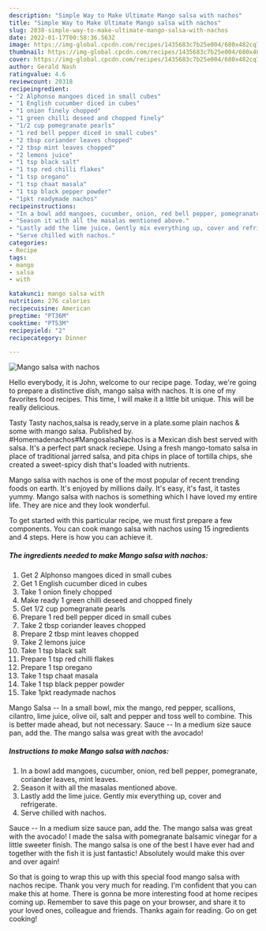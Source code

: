 ```yaml
---
description: "Simple Way to Make Ultimate Mango salsa with nachos"
title: "Simple Way to Make Ultimate Mango salsa with nachos"
slug: 2038-simple-way-to-make-ultimate-mango-salsa-with-nachos
date: 2022-01-17T00:58:36.563Z
image: https://img-global.cpcdn.com/recipes/1435683c7b25e004/680x482cq70/mango-salsa-with-nachos-recipe-main-photo.jpg
thumbnail: https://img-global.cpcdn.com/recipes/1435683c7b25e004/680x482cq70/mango-salsa-with-nachos-recipe-main-photo.jpg
cover: https://img-global.cpcdn.com/recipes/1435683c7b25e004/680x482cq70/mango-salsa-with-nachos-recipe-main-photo.jpg
author: Gerald Nash
ratingvalue: 4.6
reviewcount: 20318
recipeingredient:
- "2 Alphonso mangoes diced in small cubes"
- "1 English cucumber diced in cubes"
- "1 onion finely chopped"
- "1 green chilli deseed and chopped finely"
- "1/2 cup pomegranate pearls"
- "1 red bell pepper diced in small cubes"
- "2 tbsp coriander leaves chopped"
- "2 tbsp mint leaves chopped"
- "2 lemons juice"
- "1 tsp black salt"
- "1 tsp red chilli flakes"
- "1 tsp oregano"
- "1 tsp chaat masala"
- "1 tsp black pepper powder"
- "1pkt readymade nachos"
recipeinstructions:
- "In a bowl add mangoes, cucumber, onion, red bell pepper, pomegranate, coriander leaves, mint leaves."
- "Season it with all the masalas mentioned above."
- "Lastly add the lime juice. Gently mix everything up, cover and refrigerate."
- "Serve chilled with nachos."
categories:
- Recipe
tags:
- mango
- salsa
- with

katakunci: mango salsa with 
nutrition: 276 calories
recipecuisine: American
preptime: "PT36M"
cooktime: "PT53M"
recipeyield: "2"
recipecategory: Dinner

---
```



![Mango salsa with nachos](https://img-global.cpcdn.com/recipes/1435683c7b25e004/680x482cq70/mango-salsa-with-nachos-recipe-main-photo.jpg)

Hello everybody, it is John, welcome to our recipe page. Today, we're going to prepare a distinctive dish, mango salsa with nachos. It is one of my favorites food recipes. This time, I will make it a little bit unique. This will be really delicious.

Tasty Tasty nachos,salsa is ready,serve in a plate.some plain nachos &amp; some with mango salsa. Published by. #Homemadenachos#MangosalsaNachos is a Mexican dish best served with salsa. It&#39;s a perfect part snack reciepe. Using a fresh mango-tomato salsa in place of traditional jarred salsa, and pita chips in place of tortilla chips, she created a sweet-spicy dish that&#39;s loaded with nutrients.

Mango salsa with nachos is one of the most popular of recent trending foods on earth. It's enjoyed by millions daily. It's easy, it's fast, it tastes yummy. Mango salsa with nachos is something which I have loved my entire life. They are nice and they look wonderful.


To get started with this particular recipe, we must first prepare a few components. You can cook mango salsa with nachos using 15 ingredients and 4 steps. Here is how you can achieve it.

<!--inarticleads1-->

##### The ingredients needed to make Mango salsa with nachos:

1. Get 2 Alphonso mangoes diced in small cubes
1. Get 1 English cucumber diced in cubes
1. Take 1 onion finely chopped
1. Make ready 1 green chilli deseed and chopped finely
1. Get 1/2 cup pomegranate pearls
1. Prepare 1 red bell pepper diced in small cubes
1. Take 2 tbsp coriander leaves chopped
1. Prepare 2 tbsp mint leaves chopped
1. Take 2 lemons juice
1. Take 1 tsp black salt
1. Prepare 1 tsp red chilli flakes
1. Prepare 1 tsp oregano
1. Take 1 tsp chaat masala
1. Take 1 tsp black pepper powder
1. Take 1pkt readymade nachos


Mango Salsa -- In a small bowl, mix the mango, red pepper, scallions, cilantro, lime juice, olive oil, salt and pepper and toss well to combine. This is better made ahead, but not necessary. Sauce -- In a medium size sauce pan, add the. The mango salsa was great with the avocado! 

<!--inarticleads2-->

##### Instructions to make Mango salsa with nachos:

1. In a bowl add mangoes, cucumber, onion, red bell pepper, pomegranate, coriander leaves, mint leaves.
1. Season it with all the masalas mentioned above.
1. Lastly add the lime juice. Gently mix everything up, cover and refrigerate.
1. Serve chilled with nachos.


Sauce -- In a medium size sauce pan, add the. The mango salsa was great with the avocado! I made the salsa with pomegranate balsamic vinegar for a little sweeter finish. The mango salsa is one of the best I have ever had and together with the fish it is just fantastic! Absolutely would make this over and over again! 

So that is going to wrap this up with this special food mango salsa with nachos recipe. Thank you very much for reading. I'm confident that you can make this at home. There is gonna be more interesting food at home recipes coming up. Remember to save this page on your browser, and share it to your loved ones, colleague and friends. Thanks again for reading. Go on get cooking!
